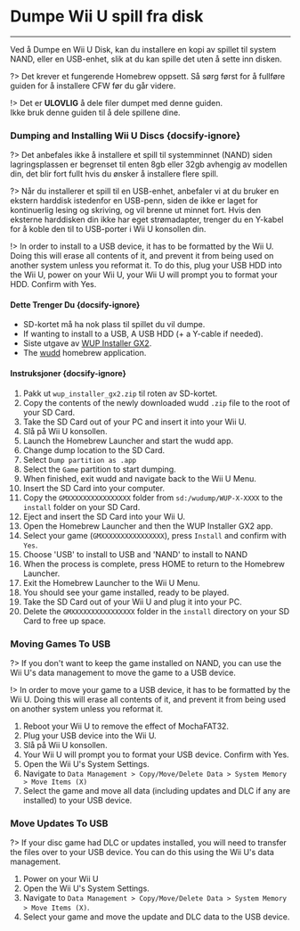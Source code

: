 # Dumpe Wii U spill fra disk
---
Ved å Dumpe en Wii U Disk, kan du installere en kopi av spillet til system NAND, eller en USB-enhet, slik at du kan spille det uten å sette inn disken.

?> Det krever et fungerende Homebrew oppsett. Så sørg først for å fullføre guiden for å installere CFW før du går videre.

!> Det er **ULOVLIG** å dele filer dumpet med denne guiden.  
Ikke bruk denne guiden til å dele spillene dine.

### Dumping and Installing Wii U Discs {docsify-ignore}

?> Det anbefales ikke å installere et spill til systemminnet (NAND) siden lagringsplassen er begrenset til enten 8gb eller 32gb avhengig av modellen din, det blir fort fullt hvis du ønsker å installere flere spill.

?> Når du installerer et spill til en USB-enhet, anbefaler vi at du bruker en ekstern harddisk istedenfor en USB-penn, siden de ikke er laget for kontinuerlig lesing og skriving, og vil brenne ut minnet fort. Hvis den eksterne harddisken din ikke har eget strømadapter, trenger du en Y-kabel for å koble den til to USB-porter i Wii U konsollen din.

!> In order to install to a USB device, it has to be formatted by the Wii U. Doing this will erase all contents of it, and prevent it from being used on another system unless you reformat it. To do this, plug your USB HDD into the Wii U, power on your Wii U, your Wii U will prompt you to format your HDD. Confirm with Yes.

#### Dette Trenger Du {docsify-ignore}

- SD-kortet må ha nok plass til spillet du vil dumpe.
- If wanting to install to a USB, A USB HDD (+ a Y-cable if needed).
- Siste utgave av [WUP Installer GX2](https://wiiubru.com/appstore/zips/wup_installer_gx2.zip).
- The [wudd](https://github.com/wiiu-env/wudd/releases) homebrew application.

#### Instruksjoner {docsify-ignore}

1. Pakk ut `wup_installer_gx2.zip` til roten av SD-kortet.
1. Copy the contents of the newly downloaded wudd `.zip` file to the root of your SD Card.
1. Take the SD Card out of your PC and insert it into your Wii U.
1. Slå på Wii U konsollen.
1. Launch the Homebrew Launcher and start the wudd app.
1. Change dump location to the SD Card.
1. Select `Dump partition as .app`
1. Select the `Game` partition to start dumping.
1. When finished, exit wudd and navigate back to the Wii U Menu.
1. Insert the SD Card into your computer.
1. Copy the `GMXXXXXXXXXXXXXXXX` folder from `sd:/wudump/WUP-X-XXXX` to the `install` folder on your SD Card.
1. Eject and insert the SD Card into your Wii U.
1. Open the Homebrew Launcher and then the WUP Installer GX2 app.
1. Select your game (`GMXXXXXXXXXXXXXXXX`), press `Install` and confirm with `Yes`.
1. Choose 'USB' to install to USB and 'NAND' to install to NAND
1. When the process is complete, press HOME to return to the Homebrew Launcher.
1. Exit the Homebrew Launcher to the Wii U Menu.
1. You should see your game installed, ready to be played.
1. Take the SD Card out of your Wii U and plug it into your PC.
1. Delete the `GMXXXXXXXXXXXXXXXX` folder in the `install` directory on your SD Card to free up space.

### Moving Games To USB

?> If you don't want to keep the game installed on NAND, you can use the Wii U's data management to move the game to a USB device.

!> In order to move your game to a USB device, it has to be formatted by the Wii U. Doing this will erase all contents of it, and prevent it from being used on another system unless you reformat it.

1. Reboot your Wii U to remove the effect of MochaFAT32.
1. Plug your USB device into the Wii U.
1. Slå på Wii U konsollen.
1. Your Wii U will prompt you to format your USB device. Confirm with Yes.
1. Open the Wii U's System Settings.
1. Navigate to `Data Management > Copy/Move/Delete Data > System Memory > Move Items (X)`
1. Select the game and move all data (including updates and DLC if any are installed) to your USB device.

### Move Updates To USB

?> If your disc game had DLC or updates installed, you will need to transfer the files over to your USB device. You can do this using the Wii U's data management.

1. Power on your Wii U
1. Open the Wii U's System Settings.
1. Navigate to `Data Management > Copy/Move/Delete Data > System Memory > Move Items (X)`.
1. Select your game and move the update and DLC data to the USB device.
